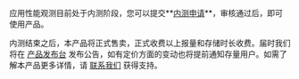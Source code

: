 应用性能观测目前处于内测阶段，您可以提交**[内测申请](https://cloud.tencent.com/apply/p/gmbtqh827cp)**，审核通过后，即可使用产品。

内测结束之后，本产品将正式售卖，正式收费以上报量和存储时长收费。届时我们将在 [产品发布台](https://cloud.tencent.com/product/events) 发布公告，如有定价方面的变动也将提前通知存量用户。如需了解本产品更多详情，请 [联系我们](https://cloud.tencent.com/about/connect) 获得支持。

